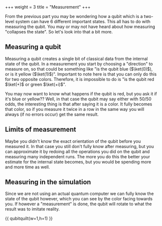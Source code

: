 +++
weight = 3
title = "Measurement"
+++

From the previous part you may be wondering how a qubit which is a two-level system can have 6
different important states.
This all has to do with measuring the qubit. You may or may not have heard about how measuring 
"collapses the state". So let's look into that a bit more.

## Measuring a qubit

Measuring a qubit creates a single bit of classical data from the internal state of the qubit. 
In a measurement you start by choosing a "direction" to measure on, so that could be something like
"is the qubit blue ($\ket(0)$), or is it yellow ($\ket(1)$)". 
Important to note here is that you can only do this for two opposite colors.
Therefore, it is impossible to do is "is the qubit red $\ket(+)$ or green $\ket(+i)$".

You may now want to know what happens if the qubit is red, but you ask it if it's blue or yellow??
Well, in that case the qubit may say either with 50/50 odds, the interesting thing is that after
saying it is a color. It fully becomes that color, so if you measure it twice in a row in the same
way you will always (if no errors occur) get the same result.

## Limits of measurement

Maybe you didn't know the exact orientation of the qubit before you measured it.
In that case you still don't fully know after measuring, but you can approximate it
by redoing all the operations you did on the qubit and measuring many independent runs.
The more you do this the better your estimate for the internal state becomes, but you would
be spending more and more time as well.

## Measuring in the simulation

Since we are not using an actual quantum computer we can fully know the state of the qubit however,
which you can see by the color facing towards you. If however a "measurement" is done, the qubit will
rotate to what the result was to imitate reality.

{{ qubitquilt(w=1,h=1) }}
